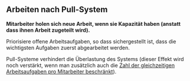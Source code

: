 ## Arbeiten nach Pull-System

**Mitarbeiter holen sich neue Arbeit, wenn sie Kapazität haben (anstatt dass ihnen Arbeit zugeteilt wird).**

Priorisiere offene Arbeitsaufgaben, so dass sichergestellt ist, dass die wichtigsten Aufgaben zuerst abgearbeitet werden.

Pull-Systeme verhindert die Überlastung des Systems (dieser Effekt wird noch verstärkt, wenn man zusätzlich auch die [Zahl der gleichzeitigen Arbeitsaufgaben pro Mitarbeiter beschränkt](section:limit-work-in-progress)).
